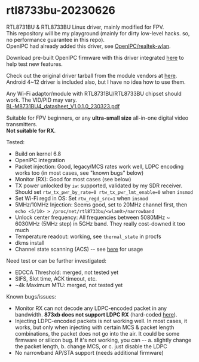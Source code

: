 # rtl8733bu-20230626
RTL8731BU & RTL8733BU Linux driver, mainly modified for FPV.  
This repository will be my playground (mainly for dirty low-level hacks. so, no performance guarantee in this repo).  
OpenIPC had already added this driver, see [OpenIPC/realtek-wlan](https://github.com/OpenIPC/realtek-wlan/tree/rtl8733bu_fpv).  

Download pre-built OpenIPC firmware with this driver integrated [here](https://github.com/libc0607/openipc-firmware/releases/tag/latest) to help test new features.  

Check out the original driver tarball from the module vendors at [here](https://github.com/libc0607/rtl8733bu-20230626/blob/c42db387516b28bbd1fde8dca9b57788c046fcd0/RTL8733BU_WiFi_linux_v5.13.0.1-112-g10248f4f3_COEX20230616-330e.20230703.tar.gz).   
Android 4~12 driver is included also, but I have no idea how to use them.   

Any Wi-Fi adaptor/module with RTL8731BU/RTL8733BU chipset should work. The VID/PID may vary.  
[BL-M8731BU4_datasheet_V1.0.1.0_230323.pdf](https://github.com/user-attachments/files/16636235/BL-M8731BU4_datasheet_V1.0.1.0_230323.pdf)  

Suitable for FPV beginners, or any **ultra-small size** all-in-one digital video transmitters.  
**Not suitable for RX**.

Tested:
 - Build on kernel 6.8
 - OpenIPC integration
 - Packet injection: Good, legacy/MCS rates work well, LDPC encoding works too (in most cases, see "known bugs" below)  
 - Monitor (RX): Good for most cases (see below) 
 - TX power unlocked by ```iw```: supported, validated by my SDR receiver. Should set ```rtw_tx_pwr_by_rate=0 rtw_tx_pwr_lmt_enable=0``` when ```insmod```
 - Set Wi-Fi regd in OS: Set ```rtw_regd_src=1``` when ```insmod```
 - 5MHz/10MHz Injection: Seems good, set to 20MHz channel first, then ```echo <5/10> > /proc/net/rtl8733bu/<wlan0>/narrowband```
 - Unlock center frequency: All frequencies between 5080MHz ~ 6030MHz (5MHz step) in 5GHz band. They really cost-downed it too much
 - Temperature readout: working, see ```thermal_state``` in procfs
 - dkms install
 - Channel state scanning (ACS) -- see [here](https://github.com/libc0607/rtl88x2eu-20230815?tab=readme-ov-file#noise-monitor-acs) for usage 

Need test or can be further investigated:
 - EDCCA Threshold: merged, not tested yet  
 - SIFS, Slot time, ACK timeout, etc.
 - \~4k Maximum MTU: merged, not tested yet

Known bugs/issues:
 -  Monitor RX can not decode any LDPC-encoded packet in any bandwidth. **873xb does not support LDPC RX** (hard-coded [here](https://github.com/libc0607/rtl8733bu-20230626/blob/40d5fb8f51d441f77ff66d33ec8ad2dbe60715c0/hal/rtl8733b/rtl8733b_ops.c#L3218)).
 -  Injecting LDPC-encoded packets is not working well. In most cases, it works, but only when injecting with certain MCS & packet length combinations, the packet does not go into the air. It could be some firmware or silicon bug. If it's not working, you can -- a. slightly change the packet length, b. change MCS, or c. just disable the LDPC
 -  No narrowband AP/STA support (needs additional firmware)
